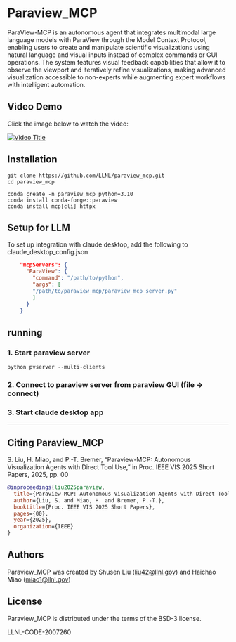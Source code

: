 # Paraview_MCP

ParaView-MCP is an autonomous agent that integrates multimodal large language models with ParaView through the Model Context Protocol, enabling users to create and manipulate scientific visualizations using natural language and visual inputs instead of complex commands or GUI operations. The system features visual feedback capabilities that allow it to observe the viewport and iteratively refine visualizations, making advanced visualization accessible to non-experts while augmenting expert workflows with intelligent automation.

## Video Demo

Click the image below to watch the video:

[![Video Title](https://img.youtube.com/vi/GvcBnAcIXp4/maxresdefault.jpg)](https://youtu.be/GvcBnAcIXp4)


## Installation

```shell
git clone https://github.com/LLNL/paraview_mcp.git
cd paraview_mcp

conda create -n paraview_mcp python=3.10
conda install conda-forge::paraview
conda install mcp[cli] httpx
```

## Setup for LLM

To set up integration with claude desktop, add the following to claude_desktop_config.json

```json
    "mcpServers": {
      "ParaView": {
        "command": "/path/to/python",
        "args": [
        "/path/to/paraview_mcp/paraview_mcp_server.py"
        ]
      }
    }
```

## running 

### 1. Start paraview server

```shell
python pvserver --multi-clients
```

### 2. Connect to paraview server from paraview GUI (file -> connect)

### 3. Start claude desktop app 

***

## Citing Paraview_MCP

S. Liu, H. Miao, and P.-T. Bremer, “Paraview-MCP: Autonomous Visualization Agents with Direct Tool Use,” in Proc. IEEE VIS 2025 Short Papers, 2025, pp. 00

```bibtex
@inproceedings{liu2025paraview,
  title={Paraview-MCP: Autonomous Visualization Agents with Direct Tool Use},
  author={Liu, S. and Miao, H. and Bremer, P.-T.},
  booktitle={Proc. IEEE VIS 2025 Short Papers},
  pages={00},
  year={2025},
  organization={IEEE}
}
```

## Authors 
Paraview_MCP was created by Shusen Liu (liu42@llnl.gov) and Haichao Miao (miao1@llnl.gov)

## License
Paraview_MCP is distributed under the terms of the BSD-3 license.

LLNL-CODE-2007260
